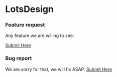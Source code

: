 # LotsDesign

### Feature request
Any feature we are willing to see.

[Submit Here](https://github.com/LotsDesign/issues/issues/new?assignees=&labels=&template=bug_report.md&title=)

### Bug report
We are sorry for that, we will fix ASAP.
[Submit Here](https://github.com/LotsDesign/issues/issues/new?assignees=&labels=&template=bug_report.md&title=) 
